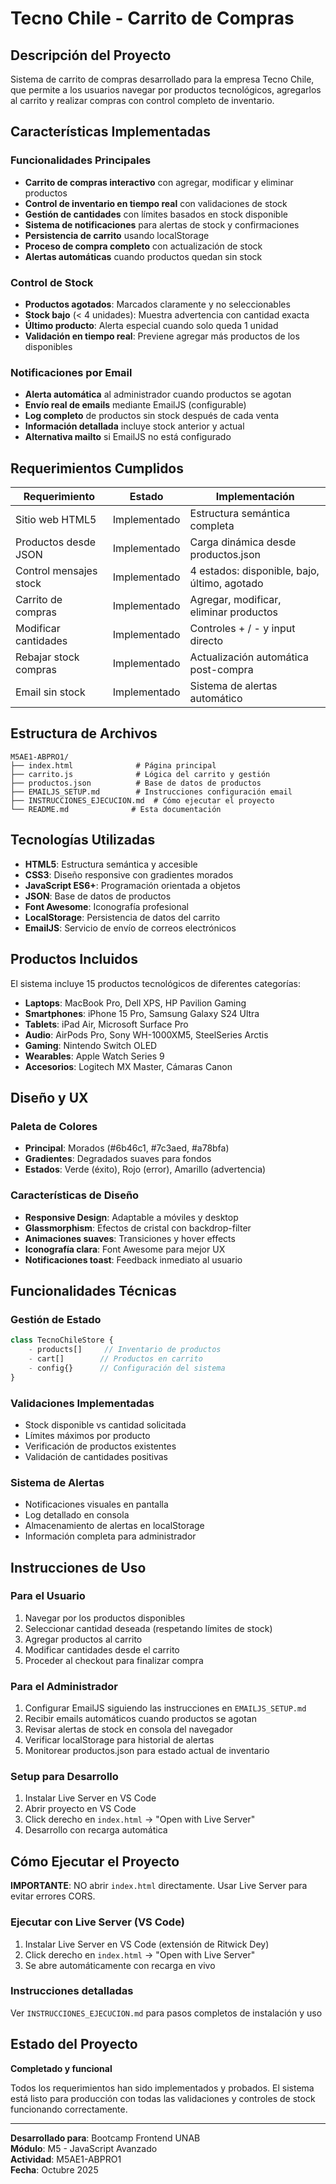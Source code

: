 # Tecno Chile - Carrito de Compras

## Descripción del Proyecto

Sistema de carrito de compras desarrollado para la empresa Tecno Chile, que permite a los usuarios navegar por productos tecnológicos, agregarlos al carrito y realizar compras con control completo de inventario.

## Características Implementadas

### Funcionalidades Principales
- **Carrito de compras interactivo** con agregar, modificar y eliminar productos
- **Control de inventario en tiempo real** con validaciones de stock
- **Gestión de cantidades** con límites basados en stock disponible
- **Sistema de notificaciones** para alertas de stock y confirmaciones
- **Persistencia de carrito** usando localStorage
- **Proceso de compra completo** con actualización de stock
- **Alertas automáticas** cuando productos quedan sin stock

### Control de Stock
- **Productos agotados**: Marcados claramente y no seleccionables
- **Stock bajo** (< 4 unidades): Muestra advertencia con cantidad exacta
- **Último producto**: Alerta especial cuando solo queda 1 unidad
- **Validación en tiempo real**: Previene agregar más productos de los disponibles

### Notificaciones por Email
- **Alerta automática** al administrador cuando productos se agotan
- **Envío real de emails** mediante EmailJS (configurable)
- **Log completo** de productos sin stock después de cada venta
- **Información detallada** incluye stock anterior y actual
- **Alternativa mailto** si EmailJS no está configurado

## Requerimientos Cumplidos

| Requerimiento | Estado | Implementación |
|--------------|---------|----------------|
| Sitio web HTML5 | Implementado | Estructura semántica completa |
| Productos desde JSON | Implementado | Carga dinámica desde productos.json |
| Control mensajes stock | Implementado | 4 estados: disponible, bajo, último, agotado |
| Carrito de compras | Implementado | Agregar, modificar, eliminar productos |
| Modificar cantidades | Implementado | Controles + / - y input directo |
| Rebajar stock compras | Implementado | Actualización automática post-compra |
| Email sin stock | Implementado | Sistema de alertas automático |

## Estructura de Archivos

```
M5AE1-ABPRO1/
├── index.html              # Página principal
├── carrito.js              # Lógica del carrito y gestión
├── productos.json          # Base de datos de productos
├── EMAILJS_SETUP.md        # Instrucciones configuración email
├── INSTRUCCIONES_EJECUCION.md  # Cómo ejecutar el proyecto
└── README.md              # Esta documentación
```

## Tecnologías Utilizadas

- **HTML5**: Estructura semántica y accesible
- **CSS3**: Diseño responsive con gradientes morados
- **JavaScript ES6+**: Programación orientada a objetos
- **JSON**: Base de datos de productos
- **Font Awesome**: Iconografía profesional
- **LocalStorage**: Persistencia de datos del carrito
- **EmailJS**: Servicio de envío de correos electrónicos

## Productos Incluidos

El sistema incluye 15 productos tecnológicos de diferentes categorías:

- **Laptops**: MacBook Pro, Dell XPS, HP Pavilion Gaming
- **Smartphones**: iPhone 15 Pro, Samsung Galaxy S24 Ultra
- **Tablets**: iPad Air, Microsoft Surface Pro
- **Audio**: AirPods Pro, Sony WH-1000XM5, SteelSeries Arctis
- **Gaming**: Nintendo Switch OLED
- **Wearables**: Apple Watch Series 9
- **Accesorios**: Logitech MX Master, Cámaras Canon

## Diseño y UX

### Paleta de Colores
- **Principal**: Morados (#6b46c1, #7c3aed, #a78bfa)
- **Gradientes**: Degradados suaves para fondos
- **Estados**: Verde (éxito), Rojo (error), Amarillo (advertencia)

### Características de Diseño
- **Responsive Design**: Adaptable a móviles y desktop
- **Glassmorphism**: Efectos de cristal con backdrop-filter
- **Animaciones suaves**: Transiciones y hover effects
- **Iconografía clara**: Font Awesome para mejor UX
- **Notificaciones toast**: Feedback inmediato al usuario

## Funcionalidades Técnicas

### Gestión de Estado
```javascript
class TecnoChileStore {
    - products[]     // Inventario de productos
    - cart[]        // Productos en carrito
    - config{}      // Configuración del sistema
}
```

### Validaciones Implementadas
- Stock disponible vs cantidad solicitada
- Límites máximos por producto
- Verificación de productos existentes
- Validación de cantidades positivas

### Sistema de Alertas
- Notificaciones visuales en pantalla
- Log detallado en consola
- Almacenamiento de alertas en localStorage
- Información completa para administrador

## Instrucciones de Uso

### Para el Usuario
1. Navegar por los productos disponibles
2. Seleccionar cantidad deseada (respetando límites de stock)
3. Agregar productos al carrito
4. Modificar cantidades desde el carrito
5. Proceder al checkout para finalizar compra

### Para el Administrador
1. Configurar EmailJS siguiendo las instrucciones en `EMAILJS_SETUP.md`
2. Recibir emails automáticos cuando productos se agotan
3. Revisar alertas de stock en consola del navegador
4. Verificar localStorage para historial de alertas
5. Monitorear productos.json para estado actual de inventario

### Setup para Desarrollo
1. Instalar Live Server en VS Code
2. Abrir proyecto en VS Code
3. Click derecho en `index.html` → "Open with Live Server"
4. Desarrollo con recarga automática

## Cómo Ejecutar el Proyecto

**IMPORTANTE**: NO abrir `index.html` directamente. Usar Live Server para evitar errores CORS.

### Ejecutar con Live Server (VS Code)
1. Instalar Live Server en VS Code (extensión de Ritwick Dey)
2. Click derecho en `index.html` → "Open with Live Server"
3. Se abre automáticamente con recarga en vivo

### Instrucciones detalladas
Ver `INSTRUCCIONES_EJECUCION.md` para pasos completos de instalación y uso

## Estado del Proyecto

**Completado y funcional**

Todos los requerimientos han sido implementados y probados. El sistema está listo para producción con todas las validaciones y controles de stock funcionando correctamente.

---

**Desarrollado para**: Bootcamp Frontend UNAB  
**Módulo**: M5 - JavaScript Avanzado  
**Actividad**: M5AE1-ABPRO1  
**Fecha**: Octubre 2025